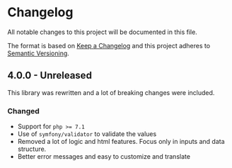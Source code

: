 # Changelog

All notable changes to this project will be documented in this file.

The format is based on [Keep a Changelog](http://keepachangelog.com/) 
and this project adheres to [Semantic Versioning](http://semver.org/).

## 4.0.0 - Unreleased

This library was rewritten and a lot of breaking changes were included.

### Changed

- Support for `php >= 7.1`
- Use of `symfony/validator` to validate the values
- Removed a lot of logic and html features. Focus only in inputs and data structure.
- Better error messages and easy to customize and translate
